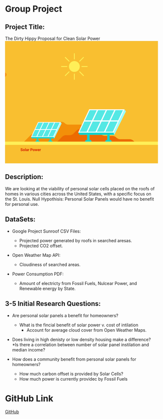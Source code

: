 # Group Project

## Project Title:
The Dirty Hippy Proposal for Clean Solar Power
![sun](Images/sun.gif)

## Description:
We are looking at the viability of personal solar cells placed on the roofs of homes in various cities across the United States, with a specific focus on the St. Louis.
Null Hypothisis:
Personal Solar Panels would have no benefit for personal use.

## DataSets:
* Google Project Sunroof CSV Files:
	* Projected power generated by roofs in searched aresas.
	* Projected CO2 offset.

* Open Weather Map API:
	* Cloudiness of searched areas.

* Power Consumption PDF:
	* Amount of electricty from Fossil Fuels, Nulcear Power, and Renewable energy by State.


## 3-5 Initial Research Questions:

* Are personal solar panels a benefit for homeowners?
	* What is the fincial benefit of solar power v. cost of intilation
		* Account for average cloud cover from Open Weather Maps.
	
* Does living in high denisty or low density housing make a difference?
	*Is there a correlation between number of solar panel instilation and median income?

* How does a community benefit from personal solar panels for homeowners?
	* How much carbon offset is provided by Solar Cells?
	* How much power is currently providec by Fossil Fuels


# GitHub Link
[GitHub](https://github.com/Agrattendick/Group-Project)
